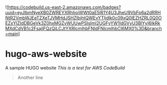 ![https://codebuild.us-east-2.amazonaws.com/badges?uuid=eyJlbmNyeXB0ZWREYXRhIjoiWWt0aE5lR1Y4U3JheU9VbFp6a2dRRHNtR2VmbWJEeTZXeTJVMHdJSHZlbjhtQWEvYTljdlk0c09xQ0lEZHZRL0Q0OEZxYlZIdDBGeVk3Z0hxMGZvWUUwPSIsIml2UGFyYW1ldGVyU3BlYyI6IkRkMXdCdVB1c2FsajlFQzQiLCJtYXRlcmlhbFNldFNlcmlhbCI6MX0%3D&branch=main]
# hugo-aws-website
A sample HUGO website
*This is a test for AWS CodeBuild*
> Another line
